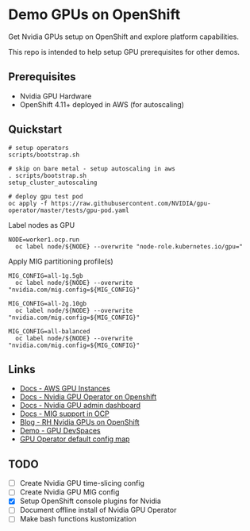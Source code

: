 # Demo GPUs on OpenShift

Get Nvidia GPUs setup on OpenShift and explore platform capabilities.

This repo is intended to help setup GPU prerequisites for other demos.

## Prerequisites

- Nvidia GPU Hardware
- OpenShift 4.11+ deployed in AWS (for autoscaling)

## Quickstart

```
# setup operators
scripts/bootstrap.sh

# skip on bare metal - setup autoscaling in aws
. scripts/bootstrap.sh
setup_cluster_autoscaling

# deploy gpu test pod
oc apply -f https://raw.githubusercontent.com/NVIDIA/gpu-operator/master/tests/gpu-pod.yaml
```

Label nodes as GPU

```
NODE=worker1.ocp.run
  oc label node/${NODE} --overwrite "node-role.kubernetes.io/gpu="
```

Apply MIG partitioning profile(s)

```
MIG_CONFIG=all-1g.5gb
  oc label node/${NODE} --overwrite "nvidia.com/mig.config=${MIG_CONFIG}"

MIG_CONFIG=all-2g.10gb
  oc label node/${NODE} --overwrite "nvidia.com/mig.config=${MIG_CONFIG}"

MIG_CONFIG=all-balanced
  oc label node/${NODE} --overwrite "nvidia.com/mig.config=${MIG_CONFIG}"
```

## Links

- [Docs - AWS GPU Instances](https://aws.amazon.com/ec2/instance-types/#Accelerated_Computing)
- [Docs - Nvidia GPU Operator on Openshift](https://docs.nvidia.com/datacenter/cloud-native/gpu-operator/latest/openshift/contents.html)
- [Docs - Nvidia GPU admin dashboard](https://docs.openshift.com/container-platform/4.11/monitoring/nvidia-gpu-admin-dashboard.html)
- [Docs - MIG support in OCP](https://docs.nvidia.com/datacenter/cloud-native/gpu-operator/latest/openshift/mig-ocp.html)
- [Blog - RH Nvidia GPUs on OpenShift](https://cloud.redhat.com/blog/autoscaling-nvidia-gpus-on-red-hat-openshift)
- [Demo - GPU DevSpaces](https://github.com/bkoz/devspaces)
- [GPU Operator default config map](https://gitlab.com/nvidia/kubernetes/gpu-operator/-/blob/v23.6.1/assets/state-mig-manager/0400_configmap.yaml?ref_type=tags)

## TODO

- [ ] Create Nvidia GPU time-slicing config
- [ ] Create Nvidia GPU MIG config
- [x] Setup OpenShift console plugins for Nvidia 
- [ ] Document offline install of Nvidia GPU Operator
- [ ] Make bash functions kustomization
